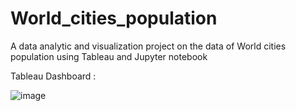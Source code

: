 # World_cities_population
A data analytic and visualization project on the data of World cities population using Tableau and Jupyter notebook

Tableau Dashboard :

![image](https://user-images.githubusercontent.com/75771983/193450327-52511508-ac8b-4d4e-bb1c-d7855cf17eba.png)
